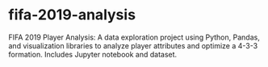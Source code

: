 # fifa-2019-analysis
FIFA 2019 Player Analysis: A data exploration project using Python, Pandas, and visualization libraries to analyze player attributes and optimize a 4-3-3 formation. Includes Jupyter notebook and dataset.
